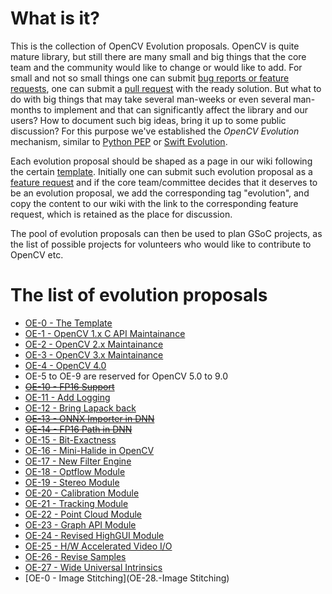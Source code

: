 # What is it?

This is the collection of OpenCV Evolution proposals. OpenCV is quite mature library, but still there are many small and big things that the core team and the community would like to change or would like to add. For small and not so small things one can submit [bug reports or feature requests](https://github.com/opencv/opencv/issues), one can submit a [pull request](https://github.com/opencv/opencv/wiki/How_to_contribute) with the ready solution. But what to do with big things that may take several man-weeks or even several man-months to implement and that can significantly affect the library and our users? How to document such big ideas, bring it up to some public discussion? For this purpose we've established the _OpenCV Evolution_ mechanism, similar to [Python PEP](https://www.python.org/dev/peps/) or [Swift Evolution](https://github.com/apple/swift-evolution).

Each evolution proposal should be shaped as a page in our wiki following the certain [template](OpenCV-Evolution-Template). Initially one can submit such evolution proposal as a [feature request](https://github.com/opencv/opencv/issues) and if the core team/committee decides that it deserves to be an evolution proposal, we add the corresponding tag "evolution", and copy the content to our wiki with the link to  the corresponding feature request, which is retained as the place for discussion.

The pool of evolution proposals can then be used to plan GSoC projects, as the list of possible projects for volunteers who would like to contribute to OpenCV etc.

# The list of evolution proposals

* [OE-0 - The Template](OE-0.-Template)
* [OE-1 - OpenCV 1.x C API Maintainance](OE-1.-Old-C-API)
* [OE-2 - OpenCV 2.x Maintainance](OE-2.-OpenCV-2)
* [OE-3 - OpenCV 3.x Maintainance](OE-3.-OpenCV-3)
* [OE-4 - OpenCV 4.0](OE-4.-OpenCV-4)
* OE-5 to OE-9 are reserved for OpenCV 5.0 to 9.0
* ~~[OE-10 - FP16 Support](OE-10.-FP16)~~
* [OE-11 - Add Logging](OE-11.-Logging)
* [OE-12 - Bring Lapack back](OE-12.-Lapack)
* ~~[OE-13 - ONNX Importer in DNN](OE-13.-DNN-ONNX-Importer)~~
* ~~[OE-14 - FP16 Path in DNN](OE-14.-DNN-FP16)~~
* [OE-15 - Bit-Exactness](OE-15.-Bit-Exactness)
* [OE-16 - Mini-Halide in OpenCV](OE-16.-Mini-Halide)
* [OE-17 - New Filter Engine](OE-17.-New-Filter-Engine)
* [OE-18 - Optflow Module](OE-18.-Module-Optflow)
* [OE-19 - Stereo Module](OE-19.-Module-Stereo)
* [OE-20 - Calibration Module](OE-20.-Module-Calibration)
* [OE-21 - Tracking Module](OE-21.-Module-Tracking)
* [OE-22 - Point Cloud Module](OE-22.-Module-Point-Cloud)
* [OE-23 - Graph API Module](OE-23.-Module-GAPI)
* [OE-24 - Revised HighGUI Module](OE-24.-Module-HighGUI)
* [OE-25 - H/W Accelerated Video I/O](OE-25.-Fast-VideoIO)
* [OE-26 - Revise Samples](OE-26.-Samples)
* [OE-27 - Wide Universal Intrinsics](OE-27.-Wide-Universal-Intrinsics)
* [OE-0 - Image Stitching](OE-28.-Image Stitching)